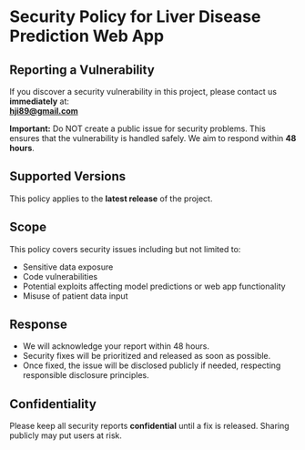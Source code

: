 # Security Policy for Liver Disease Prediction Web App

## Reporting a Vulnerability
If you discover a security vulnerability in this project, please contact us **immediately** at:  
**hji89@gmail.com**

**Important:** Do NOT create a public issue for security problems. This ensures that the vulnerability is handled safely. We aim to respond within **48 hours**.

## Supported Versions
This policy applies to the **latest release** of the project.

## Scope
This policy covers security issues including but not limited to:

- Sensitive data exposure  
- Code vulnerabilities  
- Potential exploits affecting model predictions or web app functionality  
- Misuse of patient data input  

## Response
- We will acknowledge your report within 48 hours.  
- Security fixes will be prioritized and released as soon as possible.  
- Once fixed, the issue will be disclosed publicly if needed, respecting responsible disclosure principles.

## Confidentiality
Please keep all security reports **confidential** until a fix is released. Sharing publicly may put users at risk.
